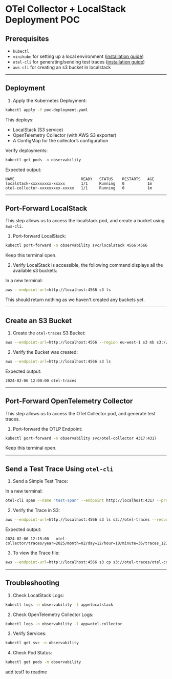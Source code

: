 # OTel Collector + LocalStack Deployment POC

## Prerequisites

- `kubectl`
- `minikube` for setting up a local environment ([installation guide](https://minikube.sigs.k8s.io/docs/start/?arch=%2Fmacos%2Farm64%2Fstable%2Fbinary+download))
- `otel-cli` for generating/sending test traces ([installation guide](https://github.com/equinix-labs/otel-cli#installation))
- `aws-cli` for creating an s3 bucket in localstack

---

## Deployment

1. Apply the Kubernetes Deployment:

```bash
kubectl apply -f poc-deployment.yaml
```

This deploys:
- LocalStack (S3 service)
- OpenTelemetry Collector (with AWS S3 exporter)
- A ConfigMap for the collector’s configuration

Verify deployments:

```bash
kubectl get pods -n observability
```

Expected output:
```
NAME                             READY   STATUS    RESTARTS   AGE
localstack-xxxxxxxxx-xxxxx       1/1     Running   0          1m
otel-collector-xxxxxxxxx-xxxxx   1/1     Running   0          1m
```

---

## Port-Forward LocalStack

This step allows us to access the localstack pod, and create a bucket using `aws-cli`.

1. Port-forward LocalStack:

```bash
kubectl port-forward -n observability svc/localstack 4566:4566
```

Keep this terminal open.

2. Verify LocalStack is accessible, the following command displays all the available s3 buckets:

In a new terminal:

```bash
aws --endpoint-url=http://localhost:4566 s3 ls
```

This should return nothing as we haven't created any buckets yet.

---

## Create an S3 Bucket

1. Create the `otel-traces` S3 Bucket:

```bash
aws --endpoint-url=http://localhost:4566 --region eu-west-1 s3 mb s3://otel-traces
```

2. Verify the Bucket was created:

```bash
aws --endpoint-url=http://localhost:4566 s3 ls
```

Expected output:
```
2024-02-06 12:00:00 otel-traces
```

---

## Port-Forward OpenTelemetry Collector

This step allows us to access the OTel Collector pod, and generate test traces.

1. Port-forward the OTLP Endpoint:

```bash
kubectl port-forward -n observability svc/otel-collector 4317:4317
```

Keep this terminal open.

---

## Send a Test Trace Using `otel-cli`

1. Send a Simple Test Trace:

In a new terminal:

```bash
otel-cli span --name "test-span" --endpoint http://localhost:4317 --protocol grpc --verbose
```

2. Verify the Trace in S3:

```bash
aws --endpoint-url=http://localhost:4566 s3 ls s3://otel-traces --recursive
```

Expected output:
```
2024-02-06 12:15:00   otel-collector/traces/year=2025/month=02/day=12/hour=10/minute=36/traces_123.json
```

3. To view the Trace file:

```bash
aws --endpoint-url=http://localhost:4566 s3 cp s3://otel-traces/otel-collector/traces/year=2025/month=02/day=12/hour=10/minute=36/traces_123.json -
```

---

## Troubleshooting

1. Check LocalStack Logs:

```bash
kubectl logs -n observability -l app=localstack
```

2. Check OpenTelemetry Collector Logs:

```bash
kubectl logs -n observability -l app=otel-collector
```

3. Verify Services:

```bash
kubectl get svc -n observability
```

4. Check Pod Status:

```bash
kubectl get pods -n observability
```

add test1 to readme